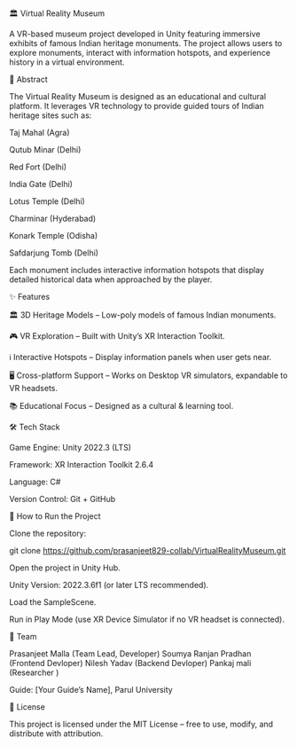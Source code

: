 🏛️ Virtual Reality Museum

A VR-based museum project developed in Unity featuring immersive exhibits of famous Indian heritage monuments.
The project allows users to explore monuments, interact with information hotspots, and experience history in a virtual environment.

📖 Abstract

The Virtual Reality Museum is designed as an educational and cultural platform.
It leverages VR technology to provide guided tours of Indian heritage sites such as:

Taj Mahal (Agra)

Qutub Minar (Delhi)

Red Fort (Delhi)

India Gate (Delhi)

Lotus Temple (Delhi)

Charminar (Hyderabad)

Konark Temple (Odisha)

Safdarjung Tomb (Delhi)

Each monument includes interactive information hotspots that display detailed historical data when approached by the player.

✨ Features

🏛️ 3D Heritage Models – Low-poly models of famous Indian monuments.

🎮 VR Exploration – Built with Unity’s XR Interaction Toolkit.

ℹ️ Interactive Hotspots – Display information panels when user gets near.

🖥️ Cross-platform Support – Works on Desktop VR simulators, expandable to VR headsets.

📚 Educational Focus – Designed as a cultural & learning tool.

🛠️ Tech Stack

Game Engine: Unity 2022.3 (LTS)

Framework: XR Interaction Toolkit 2.6.4

Language: C#

Version Control: Git + GitHub

🚀 How to Run the Project

Clone the repository:

git clone https://github.com/prasanjeet829-collab/VirtualRealityMuseum.git


Open the project in Unity Hub.

Unity Version: 2022.3.6f1 (or later LTS recommended).

Load the SampleScene.

Run in Play Mode (use XR Device Simulator if no VR headset is connected).

📌 Team

Prasanjeet Malla (Team Lead, Developer)
Soumya Ranjan Pradhan (Frontend Devloper)
Nilesh Yadav (Backend Devloper)
Pankaj mali (Researcher )

Guide: [Your Guide’s Name], Parul University

📜 License

This project is licensed under the MIT License – free to use, modify, and distribute with attribution.
